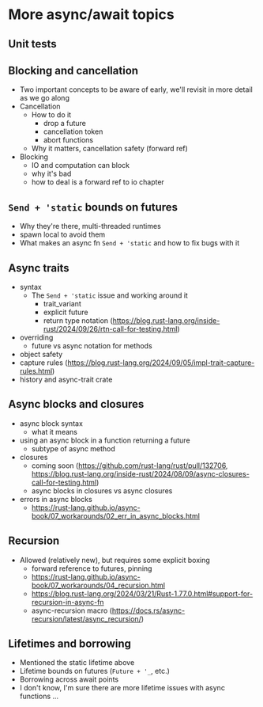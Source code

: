 # More async/await topics

## Unit tests

## Blocking and cancellation

- Two important concepts to be aware of early, we'll revisit in more detail as we go along
- Cancellation
  - How to do it
    - drop a future
    - cancellation token
    - abort functions
  - Why it matters, cancellation safety (forward ref)
- Blocking
  - IO and computation can block
  - why it's bad
  - how to deal is a forward ref to io chapter

## `Send + 'static` bounds on futures

- Why they're there, multi-threaded runtimes
- spawn local to avoid them
- What makes an async fn `Send + 'static` and how to fix bugs with it

## Async traits

- syntax
  - The `Send + 'static` issue and working around it
    - trait_variant
    - explicit future
    - return type notation (https://blog.rust-lang.org/inside-rust/2024/09/26/rtn-call-for-testing.html)
- overriding
  - future vs async notation for methods
- object safety
- capture rules (https://blog.rust-lang.org/2024/09/05/impl-trait-capture-rules.html)
- history and async-trait crate


## Async blocks and closures

- async block syntax
  - what it means
- using an async block in a function returning a future
  - subtype of async method
- closures
  - coming soon (https://github.com/rust-lang/rust/pull/132706, https://blog.rust-lang.org/inside-rust/2024/08/09/async-closures-call-for-testing.html)
  - async blocks in closures vs async closures
- errors in async blocks
  - https://rust-lang.github.io/async-book/07_workarounds/02_err_in_async_blocks.html

## Recursion

- Allowed (relatively new), but requires some explicit boxing
  - forward reference to futures, pinning
  - https://rust-lang.github.io/async-book/07_workarounds/04_recursion.html
  - https://blog.rust-lang.org/2024/03/21/Rust-1.77.0.html#support-for-recursion-in-async-fn
  - async-recursion macro (https://docs.rs/async-recursion/latest/async_recursion/)


## Lifetimes and borrowing

- Mentioned the static lifetime above
- Lifetime bounds on futures (`Future + '_`, etc.)
- Borrowing across await points
- I don't know, I'm sure there are more lifetime issues with async functions ...
